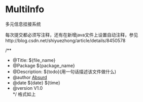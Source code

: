 # MultiInfo
多元信息挂接系统

每次提交都必须写注释，还有在新增java文件上设置自动注释，参见http://blog.csdn.net/shiyuezhong/article/details/8450578


/**   
* @Title: ${file_name} 
* @Package ${package_name} 
* @Description: ${todo}(用一句话描述该文件做什么) 
* @author  <a href="mailto:www_1350@163.com">Absurd</a>
* @date ${date} ${time} 
* @version V1.0   
*/
格式如上
